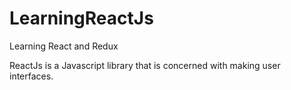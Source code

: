 # LearningReactJs
Learning React and Redux

ReactJs is a Javascript library that is concerned with making user interfaces.